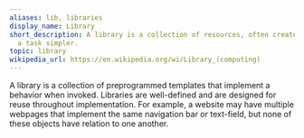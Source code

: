 ```yaml
---
aliases: lib, libraries
display_name: Library
short_description: A library is a collection of resources, often created to make programming
  a task simpler.
topic: library
wikipedia_url: https://en.wikipedia.org/wi/Library_(computing)
---
```

A library is a collection of preprogrammed templates that implement a behavior when invoked. Libraries are well-defined and are designed for reuse throughout implementation. For example, a website may have multiple webpages that implement the same navigation bar or text-field, but none of these objects have relation to one another.
